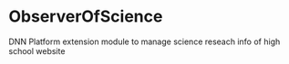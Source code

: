 ObserverOfScience
=================

DNN Platform extension module to manage science reseach info of high school website
